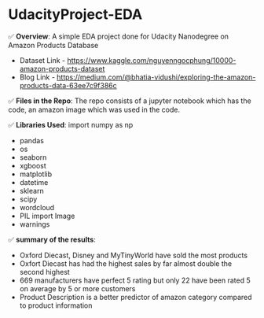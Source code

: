 # UdacityProject-EDA

:white_check_mark: **Overview**: A simple EDA project done for Udacity Nanodegree on Amazon Products Database
<br>
- Dataset Link - https://www.kaggle.com/nguyenngocphung/10000-amazon-products-dataset
- Blog Link - https://medium.com/@bhatia-vidushi/exploring-the-amazon-products-data-63ee7c9f386c

 :white_check_mark: **Files in the Repo**: The repo consists of a jupyter notebook which has the code, an amazon image which was used in the code.
 
 :white_check_mark: **Libraries Used**: import numpy as np 
- pandas 
- os
- seaborn
- xgboost
- matplotlib
- datetime
- sklearn 
- scipy
- wordcloud
- PIL import Image
- warnings

:white_check_mark: **summary of the results**:
- Oxford Diecast, Disney and MyTinyWorld have sold the most products
- Oxfort Diecast has had the highest sales by far almost double the second highest
- 669 manufacturers have perfect 5 rating but only 22 have been rated 5 on average by 5 or more customers
- Product Description is a better predictor of amazon category compared to product information
